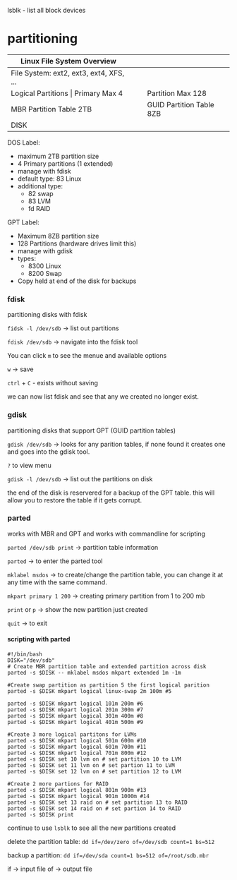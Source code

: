lsblk - list all block devices
# partitioning

| Linux File System Overview ||||
|---|---|---|---|
| File System: ext2, ext3, ext4, XFS, ... ||||
|Logical Partitions \| Primary Max 4|||Partition Max 128|
|MBR Partition Table 2TB|||GUID Partition Table 8ZB|||
|DISK||||

DOS Label:
- maximum 2TB partition size
- 4 Primary partitions (1 extended)
- manage with fdisk
- default type: 83 Linux
- additional type:
    - 82 swap
    - 83 LVM
    - fd RAID

GPT Label:
- Maximum 8ZB partition size
- 128 Partitions (hardware drives limit this)
- manage with gdisk
- types:
    - 8300 Linux
    - 8200 Swap
- Copy held at end of the disk for backups

### fdisk
partitioning disks with fdisk

`fidsk -l /dev/sdb` -> list out partitions

`fdisk /dev/sdb` -> navigate into the fdisk tool

You can click `m` to see the menue and available options

`w` -> save

`ctrl` + `C` - exists without saving 


we can now list fdisk and see that any we created no longer exist.

### gdisk
partitioning disks that support GPT (GUID partition tables)

`gdisk /dev/sdb` -> looks for any parition tables, if none found it creates one and goes into the gdisk tool. 

`?` to view menu

`gdisk -l /dev/sdb` -> list out the partitions on disk

the end of the disk is reservered for a backup of the GPT table. this will allow you to restore the table if it gets corrupt. 

### parted
works with MBR and GPT and works with commandline for scripting

`parted /dev/sdb print` -> partition table information

`parted` -> to enter the parted tool

`mklabel msdos` -> to create/change the partition table, you can change it at any time with the same command.

`mkpart primary 1 200` -> creating primary partition from 1 to 200 mb

`print` or `p` -> show the new partition just created

`quit` -> to exit

#### scripting with parted

```
#!/bin/bash
DISK="/dev/sdb"
# Create MBR partition table and extended partition across disk
parted -s $DISK -- mklabel msdos mkpart extended 1m -1m

#Create swap partition as partition 5 the first logical parition
parted -s $DISK mkpart logical linux-swap 2m 100m #5

parted -s $DISK mkpart logical 101m 200m #6
parted -s $DISK mkpart logical 201m 300m #7
parted -s $DISK mkpart logical 301m 400m #8
parted -s $DISK mkpart logical 401m 500m #9

#Create 3 more logical partitons for LVMs
parted -s $DISK mkpart logical 501m 600m #10
parted -s $DISK mkpart logical 601m 700m #11
parted -s $DISK mkpart logical 701m 800m #12
parted -s $DISK set 10 lvm on # set partition 10 to LVM
parted -s $DISK set 11 lvm on # set partion 11 to LVM
parted -s $DISK set 12 lvm on # set partition 12 to LVM

#Create 2 more partions for RAID
parted -s $DISK mkpart logical 801m 900m #13
parted -s $DISK mkpart logical 901m 1000m #14
parted -s $DISK set 13 raid on # set partition 13 to RAID
parted -s $DISK set 14 raid on # set partion 14 to RAID
parted -s $DISK print
```

continue to use `lsblk` to see all the new partitions created

delete the partition table: 
`dd if=/dev/zero of=/dev/sdb count=1 bs=512` 

backup a partition:
`dd if=/dev/sda count=1 bs=512 of=/root/sdb.mbr` 

if -> input file
of -> output file